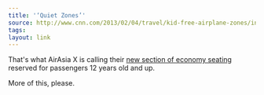 ```yaml
---
title: '‘Quiet Zones’'
source: http://www.cnn.com/2013/02/04/travel/kid-free-airplane-zones/index.html
tags:
layout: link
---
```


That's what AirAsia X is calling their [new section of economy seating][1] reserved for passengers 12 years old and up.

More of this, please.

[1]:http://www.cnn.com/2013/02/04/travel/kid-free-airplane-zones/index.html